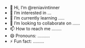 - 👋 Hi, I’m @reniavintinner
- 👀 I’m interested in ...
- 🌱 I’m currently learning .....
- 💞️ I’m looking to collaborate on ......
- 📫 How to reach me ........
- 😄 Pronouns: ..........
- ⚡ Fun fact: .........

<!---
reniavintinner/reniavintinner is a ✨ special ✨ repository because its `README.md` (this file) appears on your GitHub profile.
You can click the Preview link to take a look at your changes.
--->
